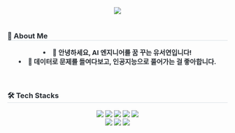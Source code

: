 <div align= "center">
    <img src="https://capsule-render.vercel.app/api?type=soft&color=ffffff&height=120&text=👋%20Seoyeon's%20GitHub&animation=fadeIn&fontColor=f09999&fontSize=40" />
    </div> <br>  
    <p align="left">
    <h3 style="border-bottom: 1px solid #d8dee4; color: #282d33;"> 👤 About Me </h3>  
    <div style="font-weight: 700; font-size: 15px; text-align: center; color: #282d33;"> <li> 🌱 안녕하세요, AI 엔지니어를 꿈 꾸는 유서연입니다!</li><li> 💫 데이터로 문제를 들여다보고, 인공지능으로 풀어가는 걸 좋아합니다. </div> <br> <br> 
    </div>
    <p align="left">
    <h3 style="border-bottom: 1px solid #d8dee4; color: #282d33;"> 🛠️ Tech Stacks </h3>
    <div style="margin: 0 auto; text-align: center;" align= "left"> 
  <img src="https://img.shields.io/badge/Pytorch-EE4C2C?style=flat&logo=Pytorch&logoColor=white"/> 
  <img src="https://img.shields.io/badge/TensorFlow-FF6F00?style=flat&logo=TensorFlow&logoColor=white"/> 
  <img src="https://img.shields.io/badge/Keras-D00000?style=flat&logo=Keras&logoColor=white"/> 
  <img src="https://user-images.githubusercontent.com/81547780/151382642-730da5c5-5f6b-42da-b900-23a85253863a.svg"> 
  <img src="https://img.shields.io/badge/R-276DC3?style=flat&logo=R&logoColor=white"/> <br>
  <img src="https://img.shields.io/badge/Anaconda-44A833?style=flat&logo=Anaconda&logoColor=white"/> 
  <img src="https://img.shields.io/badge/Jupyter-F37626?style=flat&logo=Jupyter&logoColor=white"/> 
  <img src="https://img.shields.io/badge/Git-F05032?style=flat&logo=Git&logoColor=white"/>
          </div>     
    </div>
    
